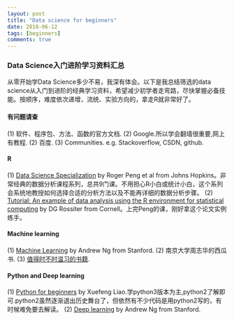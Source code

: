 ```yaml
---
layout: post
title: "Data science for beginners"
date: 2018-06-12
tags: [beginners]
comments: true
---
```


### Data Science入门进阶学习资料汇总
从零开始学Data Science多少不易，我深有体会。以下是我总结筛选的data science从入门到进阶的经典学习资料，希望减少初学者走弯路，尽快掌握必备技能。按顺序，难度依次递增，流统、实验方向的，拿走R就非常好了。

#### 有问题请查
(1) 软件、程序包、方法、函数的官方文档.
(2) Google.所以学会翻墙很重要,网上有教程.
(2) 百度.
(3) Communities. e.g. Stackoverflow, CSDN, github.

#### R
(1) [Data Science Specialization](https://www.coursera.org/specializations/jhu-data-science) by Roger Peng et al from Johns Hopkins。非常经典的数据分析课程系列，总共9门课。不用担心R小白或统计小白，这个系列会系统地教授如何选择合适的分析方法以及不能再详细的数据分析步骤。
(2) [Tutorial: An example of data analysis using the R environment for statistical computing](http://www.css.cornell.edu/faculty/dgr2/pubs/list.html#pubs_m_R) by DG Rossiter from Cornell。上完Peng的课，刚好拿这个论文实例练手。

#### Machine learning
(1) [Machine Learning](https://www.coursera.org/learn/machine-learning) by Andrew Ng from Stanford.
(2) 南京大学周志华的西瓜书.
(3) [值得时不时温习的书籍](https://www.zhihu.com/question/22221180).


#### Python and Deep learning
(1) [Python for beginners](https://www.liaoxuefeng.com/wiki/0014316089557264a6b348958f449949df42a6d3a2e542c000) by Xuefeng Liao.学python3版本为主,python2了解即可.python2虽然逐渐退出历史舞台了，但依然有不少代码是用python2写的，有时候难免要去解读。
(2) [Deep learning](https://www.coursera.org/specializations/deep-learning) by Andrew Ng from Stanford.

